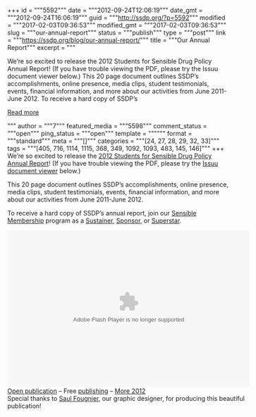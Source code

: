 +++
id = """5592"""
date = """2012-09-24T12:06:19"""
date_gmt = """2012-09-24T16:06:19"""
guid = """http://ssdp.org/?p=5592"""
modified = """2017-02-03T09:36:53"""
modified_gmt = """2017-02-03T09:36:53"""
slug = """our-annual-report"""
status = """publish"""
type = """post"""
link = """https://ssdp.org/blog/our-annual-report/"""
title = """Our Annual Report"""
excerpt = """<p>We&#8217;re so excited to release the 2012 Students for Sensible Drug Policy Annual Report! (If you have trouble viewing the PDF, please try the Issuu document viewer below.) This 20 page document outlines SSDP&#8217;s accomplishments, online presence, media clips, student testimonials, events, financial information, and more about our activities from June 2011-June 2012. To receive a hard copy of SSDP&#8217;s</p>
<div class="h10"></div>
<p><a class="more-link2 flat" href="https://ssdp.org/blog/our-annual-report/">Read more</a></p>
"""
author = """7"""
featured_media = """5598"""
comment_status = """open"""
ping_status = """open"""
template = """"""
format = """standard"""
meta = """[]"""
categories = """[24, 27, 28, 29, 32, 33]"""
tags = """[405, 716, 1114, 1115, 368, 349, 1092, 1093, 483, 145, 146]"""
+++
We&#8217;re so excited to release the <a title="SSDP Annual Report" href="http://ssdp.org/assets/2012/09/SSDP-Annual-Report-2012.pdf">2012 Students for Sensible Drug Policy Annual Report</a>! (If you have trouble viewing the PDF, please try the <a href="http://issuu.com/studentsforsensibledrugpolicy/docs/annual-report-2012">Issuu document viewer</a> below.)



This 20 page document outlines SSDP&#8217;s accomplishments, online presence, media clips, student testimonials, events, financial information, and more about our activities from June 2011-June 2012.



To receive a hard copy of SSDP&#8217;s annual report, join our <a href="http://ssdp.org/become-a-member">Sensible Membership</a> program as a <a href="https://salsa.democracyinaction.org/o/1259/p/salsa/donation/common/public/?donate_page_KEY=8935">Sustainer</a>, <a href="https://salsa.democracyinaction.org/o/1259/p/salsa/donation/common/public/?donate_page_KEY=8936">Sponsor</a>, or <a href="https://salsa.democracyinaction.org/o/1259/p/salsa/donation/common/public/?donate_page_KEY=8937">Superstar</a>.

<div><object style="width: 550px; height: 356px;" width="320" height="240" classid="clsid:d27cdb6e-ae6d-11cf-96b8-444553540000" codebase="http://download.macromedia.com/pub/shockwave/cabs/flash/swflash.cab#version=6,0,40,0"><param name="allowfullscreen" value="true" /><param name="menu" value="false" /><param name="wmode" value="transparent" /><param name="src" value="http://static.issuu.com/webembed/viewers/style1/v2/IssuuReader.swf" /><param name="flashvars" value="mode=mini&amp;backgroundColor=%23222222&amp;documentId=120924195324-ac12fdd6b8f84f5c9fbb4a70445d67d9" /><embed style="width: 550px; height: 356px;" width="320" height="240" type="application/x-shockwave-flash" src="http://static.issuu.com/webembed/viewers/style1/v2/IssuuReader.swf" allowfullscreen="true" menu="false" wmode="transparent" flashvars="mode=mini&amp;backgroundColor=%23222222&amp;documentId=120924195324-ac12fdd6b8f84f5c9fbb4a70445d67d9" /></object>

<div style="width: 550px; text-align: left;"><a href="http://issuu.com/studentsforsensibledrugpolicy/docs/ssdp-annual-report-2012-web-single?mode=window&amp;backgroundColor=%23222222" target="_blank">Open publication</a> &#8211; Free <a href="http://issuu.com" target="_blank">publishing</a> &#8211; <a href="http://issuu.com/search?q=2012" target="_blank">More 2012</a></div>

</div>

<div style="width: 600px; text-align: left;"></div>

<div style="width: 600px; text-align: left;">Special thanks to <a href="http://saulfougnier.com">Saul Fougnier</a>, our graphic designer, for producing this beautiful publication!</div>
